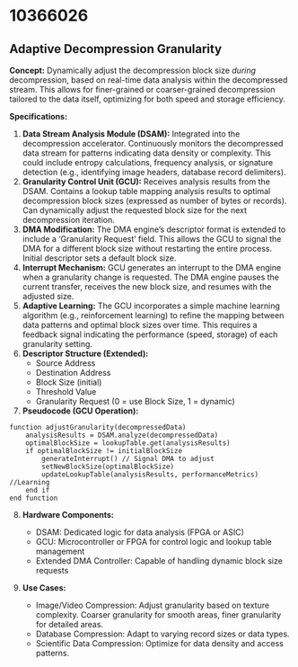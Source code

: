 # 10366026

## Adaptive Decompression Granularity

**Concept:** Dynamically adjust the decompression block size *during* decompression, based on real-time data analysis within the decompressed stream. This allows for finer-grained or coarser-grained decompression tailored to the data itself, optimizing for both speed and storage efficiency.

**Specifications:**

1.  **Data Stream Analysis Module (DSAM):** Integrated into the decompression accelerator. Continuously monitors the decompressed data stream for patterns indicating data density or complexity.  This could include entropy calculations, frequency analysis, or signature detection (e.g., identifying image headers, database record delimiters).
2.  **Granularity Control Unit (GCU):**  Receives analysis results from the DSAM.  Contains a lookup table mapping analysis results to optimal decompression block sizes (expressed as number of bytes or records).  Can dynamically adjust the requested block size for the next decompression iteration.
3.  **DMA Modification:** The DMA engine’s descriptor format is extended to include a ‘Granularity Request’ field.  This allows the GCU to signal the DMA for a different block size without restarting the entire process. Initial descriptor sets a default block size.
4.  **Interrupt Mechanism:** GCU generates an interrupt to the DMA engine when a granularity change is requested. The DMA engine pauses the current transfer, receives the new block size, and resumes with the adjusted size.
5.  **Adaptive Learning:** The GCU incorporates a simple machine learning algorithm (e.g., reinforcement learning) to refine the mapping between data patterns and optimal block sizes over time.  This requires a feedback signal indicating the performance (speed, storage) of each granularity setting.
6.  **Descriptor Structure (Extended):**
    *   Source Address
    *   Destination Address
    *   Block Size (initial)
    *   Threshold Value
    *   Granularity Request (0 = use Block Size, 1 = dynamic)
7.  **Pseudocode (GCU Operation):**

```
function adjustGranularity(decompressedData)
    analysisResults = DSAM.analyze(decompressedData)
    optimalBlockSize = lookupTable.get(analysisResults)
    if optimalBlockSize != initialBlockSize
        generateInterrupt() // Signal DMA to adjust
        setNewBlockSize(optimalBlockSize)
        updateLookupTable(analysisResults, performanceMetrics) //Learning
    end if
end function
```

8.  **Hardware Components:**
    *   DSAM: Dedicated logic for data analysis (FPGA or ASIC)
    *   GCU: Microcontroller or FPGA for control logic and lookup table management
    *   Extended DMA Controller: Capable of handling dynamic block size requests

9.  **Use Cases:**
    *   Image/Video Compression: Adjust granularity based on texture complexity. Coarser granularity for smooth areas, finer granularity for detailed areas.
    *   Database Compression: Adapt to varying record sizes or data types.
    *   Scientific Data Compression: Optimize for data density and access patterns.